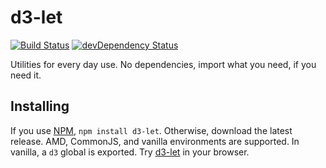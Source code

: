 # d3-let

[![Build Status](https://travis-ci.org/quantmind/d3-let.svg?branch=master)](https://travis-ci.org/quantmind/d3-let)
[![devDependency Status](https://david-dm.org/quantmind/d3-let/dev-status.svg)](https://david-dm.org/quantmind/d3-let#info=devDependencies)

Utilities for every day use. No dependencies, import what you need, if you need it.

## Installing

If you use [NPM](https://www.npmjs.com/package/d3-let), ``npm install d3-let``. Otherwise, download the latest release.
AMD, CommonJS, and vanilla environments are supported. In vanilla, a ``d3`` global is exported.
Try [d3-let](https://runkit.com/npm/d3-let) in your browser.
